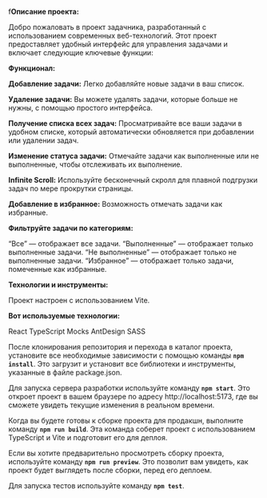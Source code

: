 f**Описание проекта:**

Добро пожаловать в проект задачника, разработанный с использованием современных веб-технологий. 
Этот проект предоставляет удобный интерфейс для управления задачами и включает следующие ключевые функции:

**Функционал:**

**Добавление задачи:** Легко добавляйте новые задачи в ваш список.

**Удаление задачи:** Вы можете удалять задачи, которые больше не нужны, с помощью простого интерфейса.

**Получение списка всех задач:** Просматривайте все ваши задачи в удобном списке, который автоматически обновляется при добавлении или удалении задач.

**Изменение статуса задачи:** Отмечайте задачи как выполненные или не выполненные, чтобы отслеживать их выполнение.

**Infinite Scroll:** Используйте бесконечный скролл для плавной подгрузки задач по мере прокрутки страницы.

**Добавление в избранное:** Возможность отмечать задачи как избранные.

**Фильтруйте задачи по категориям:**

“Все” — отображает все задачи.
“Выполненные” — отображает только выполненные задачи.
“Не выполненные” — отображает только не выполненные задачи.
“Избранное” — отображает только задачи, помеченные как избранные.


**Технологии и инструменты:**

Проект настроен с использованием Vite.

**Вот используемые технологии:**

React
TypeScript
Mocks
AntDesign
SASS

После клонирования репозитория и перехода в каталог проекта, 
установите все необходимые зависимости с помощью команды **`npm install`**. 
Это загрузит и установит все библиотеки и инструменты, указанные в файле package.json.

Для запуска сервера разработки используйте команду **`npm start`**. 
Это откроет проект в вашем браузере по адресу http://localhost:5173, 
где вы сможете увидеть текущие изменения в реальном времени.


Когда вы будете готовы к сборке проекта для продакшн, выполните команду **`npm run build`**. 
Эта команда соберет проект с использованием TypeScript и Vite и подготовит его для деплоя.

Если вы хотите предварительно просмотреть сборку проекта, используйте команду **`npm run preview`**. 
Это позволит вам увидеть, как проект будет выглядеть после сборки, перед его деплоем.

Для запуска тестов используйте команду **`npm test`**. 
